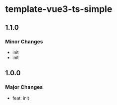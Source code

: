 # template-vue3-ts-simple

## 1.1.0

### Minor Changes

- init
- init

## 1.0.0

### Major Changes

- feat: init
